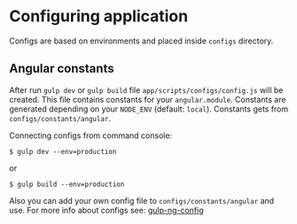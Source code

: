 # Configuring application

Configs are based on environments and placed inside `configs` directory.

## Angular constants

After run `gulp dev` or `gulp build` file `app/scripts/configs/config.js` will be created.
This file contains constants for your `angular.module`.
Constants are generated depending on your `NODE_ENV` (default: `local`).
Constants gets from `configs/constants/angular`.

Connecting configs from command console:

```
$ gulp dev --env=production
```

or

```
$ gulp build --env=production
```

Also you can add your own config file to `configs/constants/angular` and use. For more info about configs see: [gulp-ng-config](https://www.npmjs.com/package/gulp-ng-config)